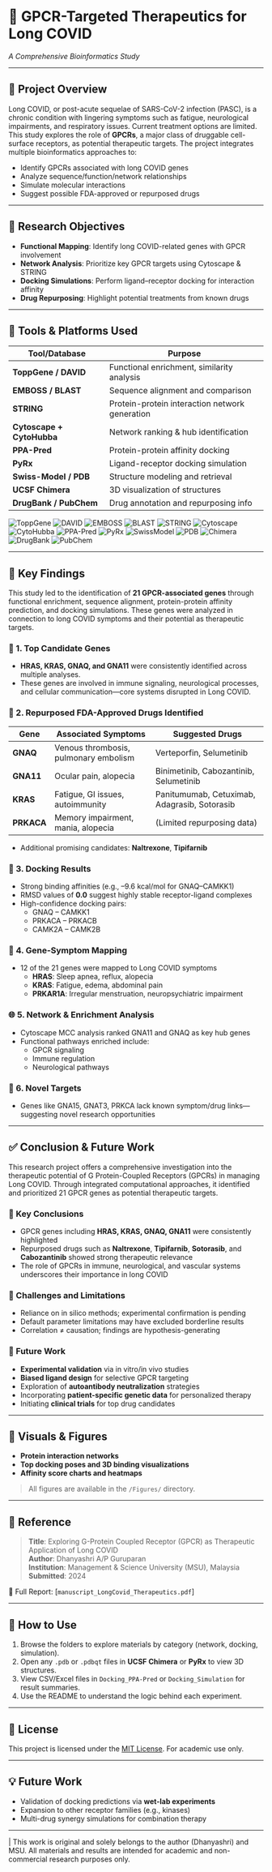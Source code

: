 # 🧬 GPCR-Targeted Therapeutics for Long COVID  
_A Comprehensive Bioinformatics Study_

---

## 🧠 Project Overview

Long COVID, or post-acute sequelae of SARS-CoV-2 infection (PASC), is a chronic condition with lingering symptoms such as fatigue, neurological impairments, and respiratory issues. Current treatment options are limited. This study explores the role of **GPCRs**, a major class of druggable cell-surface receptors, as potential therapeutic targets. The project integrates multiple bioinformatics approaches to:

- Identify GPCRs associated with long COVID genes
- Analyze sequence/function/network relationships
- Simulate molecular interactions
- Suggest possible FDA-approved or repurposed drugs

---

## 🎯 Research Objectives

- **Functional Mapping**: Identify long COVID-related genes with GPCR involvement
- **Network Analysis**: Prioritize key GPCR targets using Cytoscape & STRING
- **Docking Simulations**: Perform ligand–receptor docking for interaction affinity
- **Drug Repurposing**: Highlight potential treatments from known drugs

---

## 🧪 Tools & Platforms Used

| Tool/Database        | Purpose                                         |
|----------------------|-------------------------------------------------|
| **ToppGene / DAVID** | Functional enrichment, similarity analysis     |
| **EMBOSS / BLAST**   | Sequence alignment and comparison              |
| **STRING**           | Protein-protein interaction network generation |
| **Cytoscape + CytoHubba** | Network ranking & hub identification     |
| **PPA-Pred**         | Protein-protein affinity docking               |
| **PyRx**             | Ligand-receptor docking simulation             |
| **Swiss-Model / PDB**| Structure modeling and retrieval               |
| **UCSF Chimera**     | 3D visualization of structures                 |
| **DrugBank / PubChem** | Drug annotation and repurposing info         |

![ToppGene](https://img.shields.io/badge/ToppGene-Enrichment-blue)
![DAVID](https://img.shields.io/badge/DAVID-Annotation-success)
![EMBOSS](https://img.shields.io/badge/EMBOSS-BioTools-orange)
![BLAST](https://img.shields.io/badge/BLAST-Alignment-lightblue)
![STRING](https://img.shields.io/badge/STRING-PPI-yellow)
![Cytoscape](https://img.shields.io/badge/Cytoscape-Network-green)
![CytoHubba](https://img.shields.io/badge/CytoHubba-HubFinder-lightgrey)
![PPA-Pred](https://img.shields.io/badge/PPA--Pred-Docking-purple)
![PyRx](https://img.shields.io/badge/PyRx-VirtualDocking-lightblue)
![SwissModel](https://img.shields.io/badge/Swiss--Model-HomologyModeling-pink)
![PDB](https://img.shields.io/badge/PDB-Structures-darkgreen)
![Chimera](https://img.shields.io/badge/Chimera-3DViewer-blue)
![DrugBank](https://img.shields.io/badge/DrugBank-Database-red)
![PubChem](https://img.shields.io/badge/PubChem-ChemicalDB-lightgrey)

---

## 🔬 Key Findings

This study led to the identification of **21 GPCR-associated genes** through functional enrichment, sequence alignment, protein-protein affinity prediction, and docking simulations. These genes were analyzed in connection to long COVID symptoms and their potential as therapeutic targets.

### 🧠 1. Top Candidate Genes

- **HRAS, KRAS, GNAQ, and GNA11** were consistently identified across multiple analyses.
- These genes are involved in immune signaling, neurological processes, and cellular communication—core systems disrupted in Long COVID.

### 💊 2. Repurposed FDA-Approved Drugs Identified

| Gene     | Associated Symptoms                         | Suggested Drugs                     |
|----------|----------------------------------------------|--------------------------------------|
| **GNAQ** | Venous thrombosis, pulmonary embolism        | Verteporfin, Selumetinib             |
| **GNA11**| Ocular pain, alopecia                        | Binimetinib, Cabozantinib, Selumetinib |
| **KRAS** | Fatigue, GI issues, autoimmunity             | Panitumumab, Cetuximab, Adagrasib, Sotorasib |
| **PRKACA** | Memory impairment, mania, alopecia        | (Limited repurposing data)           |

- Additional promising candidates: **Naltrexone**, **Tipifarnib**

### 🔬 3. Docking Results

- Strong binding affinities (e.g., –9.6 kcal/mol for GNAQ–CAMKK1)
- RMSD values of **0.0** suggest highly stable receptor-ligand complexes
- High-confidence docking pairs:
  - GNAQ – CAMKK1
  - PRKACA – PRKACB
  - CAMK2A – CAMK2B

### 🧬 4. Gene-Symptom Mapping

- 12 of the 21 genes were mapped to Long COVID symptoms
  - **HRAS**: Sleep apnea, reflux, alopecia  
  - **KRAS**: Fatigue, edema, abdominal pain  
  - **PRKAR1A**: Irregular menstruation, neuropsychiatric impairment

### 🌐 5. Network & Enrichment Analysis

- Cytoscape MCC analysis ranked GNA11 and GNAQ as key hub genes
- Functional pathways enriched include:
  - GPCR signaling
  - Immune regulation
  - Neurological pathways

### 🧩 6. Novel Targets

- Genes like GNA15, GNAT3, PRKCA lack known symptom/drug links—suggesting novel research opportunities

---

## ✅ Conclusion & Future Work

This research project offers a comprehensive investigation into the therapeutic potential of G Protein-Coupled Receptors (GPCRs) in managing Long COVID. Through integrated computational approaches, it identified and prioritized 21 GPCR genes as potential therapeutic targets.

### 🎯 Key Conclusions

- GPCR genes including **HRAS, KRAS, GNAQ, GNA11** were consistently highlighted
- Repurposed drugs such as **Naltrexone**, **Tipifarnib**, **Sotorasib**, and **Cabozantinib** showed strong therapeutic relevance
- The role of GPCRs in immune, neurological, and vascular systems underscores their importance in long COVID

### 🧪 Challenges and Limitations

- Reliance on in silico methods; experimental confirmation is pending
- Default parameter limitations may have excluded borderline results
- Correlation ≠ causation; findings are hypothesis-generating

### 🔭 Future Work

- **Experimental validation** via in vitro/in vivo studies
- **Biased ligand design** for selective GPCR targeting
- Exploration of **autoantibody neutralization** strategies
- Incorporating **patient-specific genetic data** for personalized therapy
- Initiating **clinical trials** for top drug candidates

---

## 📸 Visuals & Figures

- **Protein interaction networks**
- **Top docking poses and 3D binding visualizations**
- **Affinity score charts and heatmaps**

> All figures are available in the `/Figures/` directory.

---

## 📘 Reference

> **Title**: Exploring G-Protein Coupled Receptor (GPCR) as Therapeutic Application of Long COVID  
> **Author**: Dhanyashri A/P Guruparan  
> **Institution**: Management & Science University (MSU), Malaysia  
> **Submitted**: 2024

📄 Full Report: [`manuscript_LongCovid_Therapeutics.pdf`]

---

## 📌 How to Use

1. Browse the folders to explore materials by category (network, docking, simulation).
2. Open any `.pdb` or `.pdbqt` files in **UCSF Chimera** or **PyRx** to view 3D structures.
3. View CSV/Excel files in `Docking_PPA-Pred` or `Docking_Simulation` for result summaries.
4. Use the README to understand the logic behind each experiment.

---

## 📜 License

This project is licensed under the [MIT License](LICENSE). For academic use only.

---

## 💡 Future Work

- Validation of docking predictions via **wet-lab experiments**
- Expansion to other receptor families (e.g., kinases)
- Multi-drug synergy simulations for combination therapy

---

| This work is original and solely belongs to the author (Dhanyashri) and MSU. All materials and results are intended for academic and non-commercial research purposes only.


